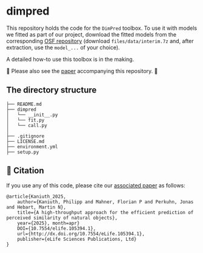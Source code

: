 # dimpred

This repository holds the code for the `DimPred` toolbox. To use it with models we fitted as part of our project, download the fitted models from the corresponding [OSF repository](https://osf.io/jtekq/) (download `files/data/interim.7z` and, after extraction, use the `model_...` of your choice).

A detailed how-to use this toolbox is in the making.

🚨 Please also see the [paper](https://elifesciences.org/reviewed-preprints/105394v1) accompanying this repository. 🚨

## The directory structure

```
├── README.md
├── dimpred
│   └── __init__.py
│   └── fit.py
│   └── call.py
│
├── .gitignore
├── LICENSE.md
├── environment.yml
├── setup.py
```

## :page_with_curl: Citation
If you use any of this code, please cite our [associated paper](https://elifesciences.org/reviewed-preprints/105394v1) as follows:

```
@article{Kaniuth_2025,
	author={Kaniuth, Philipp and Mahner, Florian P and Perkuhn, Jonas and Hebart, Martin N},
	title={A high-throughput approach for the efficient prediction of perceived similarity of natural objects},
	year={2025}, month=apr}
	DOI={10.7554/elife.105394.1},
	url={http://dx.doi.org/10.7554/eLife.105394.1},
	publisher={eLife Sciences Publications, Ltd}
}

```
